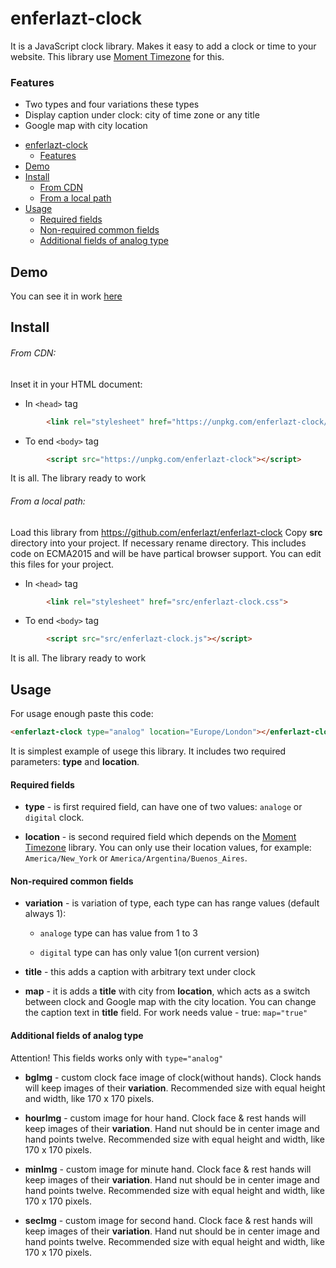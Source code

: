 
# enferlazt-clock
It is a JavaScript clock library. Makes it easy to add a clock or time to your website. This library use [Moment Timezone](https://momentjs.com/timezone/) for this.

### Features
* Two types and four variations these types
* Display caption under clock: city of time zone or any title
* Google map with city location

+ [enferlazt-clock](#enferlazt-clock)
	+ [Features](#features)
+ [Demo](#demo)
+ [Install](#install)
	+ [From CDN](#from-cdn)
	+ [From a local path](#from-a-local-path)
+ [Usage](#usage)
	+ [Required fields](#required-fields)
	+ [Non-required common fields](#non-required-common-fields)
	+ [Additional fields of analog type](#additional-fields-of-analog-type)

## Demo
You can see it in work [here](enferlazt-clock.freeoda.com)

## Install
###### From CDN:
Inset it in your HTML document:
+ In `<head>` tag
```html
        <link rel="stylesheet" href="https://unpkg.com/enferlazt-clock/dist/enferlazt-clock.min.css">
```

+ To end `<body>` tag
```html
        <script src="https://unpkg.com/enferlazt-clock"></script>
```

It is all. The library ready to work
###### From a local path:
Load this library from https://github.com/enferlazt/enferlazt-clock
Copy **src** directory into your project. If necessary rename directory. This includes code on ECMA2015 and will be have partical browser support. You can edit this files for your project.

+ In `<head>` tag
```html
        <link rel="stylesheet" href="src/enferlazt-clock.css">
```

+ To end `<body>` tag
```html
        <script src="src/enferlazt-clock.js"></script>
```

It is all. The library ready to work
## Usage

For usage enough paste this code:
```html
<enferlazt-clock type="analog" location="Europe/London"></enferlazt-clock>
```
It is simplest example of usege this library. It includes two required parameters: **type** and **location**.

#### Required fields

+ **type** - is first required field, can have one of two values: `analoge` or `digital` clock.

+ **location** - is second required field which depends on the [Moment Timezone](https://momentjs.com/timezone/) library. You can only use their location values, for example: `America/New_York` or `America/Argentina/Buenos_Aires`.

#### Non-required common fields

+ **variation** - is variation of type, each type can has range values (default always 1):

	+ `analoge` type can has value from 1 to 3

	+ `digital` type can has only value 1(on current version)

+ **title** - this adds a caption with arbitrary text under clock

+ **map** - it is adds a **title** with city from **location**, which acts as a switch between clock and Google map with the city location. You can change the caption text in **title** field. For work needs value - true: `map="true"`

#### Additional fields of analog type

Attention! This fields works only with `type="analog"`

+ **bgImg** - custom clock face image of clock(without hands). Clock hands will keep images of their **variation**. Recommended size with equal height and width, like 170 x 170 pixels.

+ **hourImg** - custom image for hour hand. Clock face & rest hands will keep images of their **variation**. Hand nut should be in center image and hand points twelve. Recommended size with equal height and width, like 170 x 170 pixels.

+ **minImg** - custom image for minute hand. Clock face & rest hands will keep images of their **variation**. Hand nut should be in center image and hand points twelve. Recommended size with equal height and width, like 170 x 170 pixels.

+ **secImg** - custom image for second hand. Clock face & rest hands will keep images of their **variation**. Hand nut should be in center image and hand points twelve. Recommended size with equal height and width, like 170 x 170 pixels.
